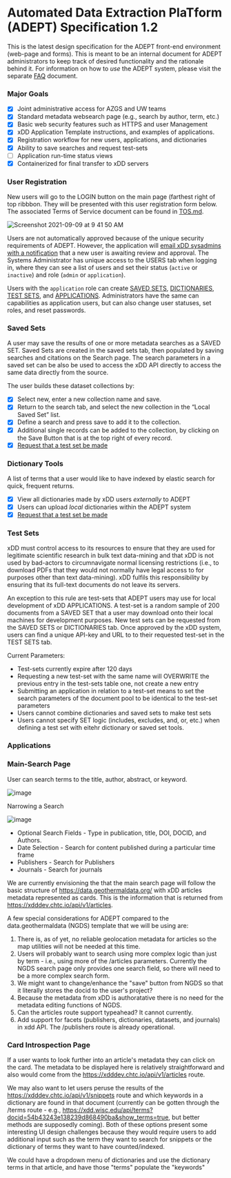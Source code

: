 # Automated Data Extraction PlaTform (ADEPT) Specification 1.2
This is the latest design specification for the ADEPT front-end environment (web-page and forms). This is meant to be an internal document for ADEPT administrators to keep track of desired functionality and the rationale behind it. For information on how to *use* the ADEPT system, please visit the separate [FAQ](FAQ.md) document.

### Major Goals 
- [x] Joint administrative access for AZGS and UW teams
- [x] Standard metadata websearch page (e.g., search by author, term, etc.)
- [x] Basic web security features such as HTTPS and user Management
- [x] xDD Application Template instructions, and examples of applications.
- [x] Registration workflow for new users, applications, and dictionaries
- [x] Ability to save searches and request test-sets
- [ ] Application run-time status views
- [x] Containerized for final transfer to xDD servers

### User Registration
New users will go to the LOGIN button on the main page (farthest right of top ribbbon. They will be presented with this user registration form below. The associated Terms of Service document can be found in [TOS.md](TOS.md). 

![Screenshot 2021-09-09 at 9 41 50 AM](https://user-images.githubusercontent.com/10422595/132727411-3ab70b88-9b03-4050-99d6-a4c1aa6d39f8.png)

Users are not automatically approved because of the unique security requirements of ADEPT. However, the application will [email xDD sysadmins with a notification](src/adept-routes.js) that a new user is awaiting review and approval. The Systems Administrator has unique access to the USERS tab when logging in, where they can see a list of users and set their status (`active` or `inactive`) and role (`admin` or `application`). 

Users with the `application` role can create [SAVED SETS](#saved-sets), [DICTIONARIES](#dictionaries), [TEST SETS](#test-sets), and [APPLICATIONS](#applications). Administrators have the same can capabilities as application users, but can also change user statuses, set roles, and reset passwords.

### Saved Sets
A user may save the results of one or more metadata searches as a SAVED SET. Saved Sets are created in the saved sets tab, then populated by saving searches and citations on the Search page. The search parameters in a saved set can be also be used to access the xDD API directly to access the same data directly from the source.

 The user builds these dataset collections by:

- [x] Select new, enter a new collection name and save. 
- [x] Return to the search tab, and select the new collection in the “Local Saved Set” list.
- [x] Define a search and press save to add it to the collection.
- [x] Additional single records can be added to the collection, by clicking on the Save Button that is at the top right of every record.
- [x] [Request that a test set be made](#test-sets) 

### Dictionary Tools
A list of terms that a user would like to have indexed by elastic search for quick, frequent returns. 

- [x] View all dictionaries made by xDD users *externally* to ADEPT
- [X] Users can upload *local* dictionaries within the ADEPT system
- [x] [Request that a test set be made](#test-sets)

### Test Sets
xDD must control access to its resources to ensure that they are used for legitimate scientific research in bulk text data-mining and that xDD is not used by bad-actors to circumnavigate normal licensing restrictions (i.e., to download PDFs that they would not normally have legal access to for purposes other than text data-mining). xDD fulfils this responsibility by ensuring that its full-text documents do not leave its servers.

An exception to this rule are test-sets that ADEPT users may use for local development of xDD APPLICATIONS. A test-set is a random sample of 200 documents from a SAVED SET that a user may download onto their local machines for development purposes. New test sets can be requested from the SAVED SETS or DICTIONARIES tab. Once approved by the xDD system, users can find a unique API-key and URL to to their requested test-set in the TEST SETS tab.

Current Parameters: 
+ Test-sets currently expire after 120 days
+ Requesting a new test-set with the same name will OVERWRITE the previous entry in the test-sets table one, not create a new entry
+ Submitting an application in relation to a test-set means to set the search parameters of the document pool to be identical to the test-set parameters
+ Users cannot combine dictionaries and saved sets to make test sets
+ Users cannot specify SET logic (includes, excludes, and, or, etc.) when defining a test set with eitehr dictionary or saved set tools.

### Applications


### Main-Search Page
User can search terms to the title, author, abstract, or keyword. 

![image](https://user-images.githubusercontent.com/6250117/116596911-d6cc1280-a8d9-11eb-8c19-a28c48c3844d.png)

Narrowing a Search

![image](https://user-images.githubusercontent.com/6250117/116597192-2579ac80-a8da-11eb-90c5-88024a7281d8.png)

* Optional Search Fields - Type in publication, title, DOI, DOCID, and Authors.
* Date Selection - Search for content published during a particular time frame
* Publishers - Search for Publishers
* Journals - Search for journals

We are currently envisioning the that the main search page will follow the basic structure of https://data.geothermaldata.org/ with xDD articles metadata represented as cards. This is the information that is returned from https://xdddev.chtc.io/api/v1/articles. 

A few special considerations for ADEPT compared to the data.geothermaldata (NGDS) template that we will be using are:
1. There is, as of yet, no reliable geolocation metadata for articles so the map utilities will not be needed at this time.
2. Users will probably want to search using more complex logic than just by term - i.e., using more of the /articles parameters. Currently the NGDS search page only provides one search field, so there will need to be a more complex search form.
3. We might want to change/enhance the "save" button from NGDS so that it literally stores the docid to the user's project? 
4. Because the metadata from xDD is authoratative there is no need for the metadata editing functions of NGDS.
5. Can the articles route support typeahead? It cannot currently.
6. Add support for facets (publishers, dictionaries, datasets, and journals) in xdd API. The /publishers route is already operational.

### Card Introspection Page
If a user wants to look further into an article's metadata they can click on the card. The metadata to be displayed here is relatively straightforward and also would come from the https://xdddev.chtc.io/api/v1/articles route.

We may also want to let users peruse the results of the https://xdddev.chtc.io/api/v1/snippets route and which keywords in a dictionary are found in that document (currently can be gotten through the /terms route - e.g., https://xdd.wisc.edu/api/terms?docid=54b43243e138239d868490ba&show_terms=true, but better methods are supposedly coming). Both of these options present some interesting UI design challenges because they would require users to add additional input such as the term they want to search for snippets or the dictionary of terms they want to have counted/indexed.

We could have a dropdown menu of dictionaries and use the dictionary terms in that article, and have those "terms" populate the "keywords"
